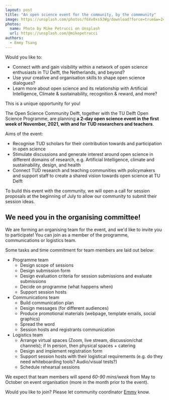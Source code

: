 ```yaml
---
layout: post
title: "An open science event for the community, by the commmunity"
image: https://unsplash.com/photos/f6Xv0xs9JWg/download?force=true&w=2400
photos:
  name: Photo by Mike Petrucci on Unsplash
  url: https://unsplash.com/@mikepetrucci
authors:
  - Emmy Tsang
---
```



Would you like to:
- Connect with and gain visibility within a network of open science enthusiasts in TU Delft, the Netherlands, and beyond?
- Use your creative and organisation skills to shape open science dialogues?
- Learn more about open science and its relationship with Artificial Intelligence, Climate & sustainability, recognition & reward, and more?

This is a unique opportunity for you!

The Open Science Community Delft, together with the TU Delft Open Science Programme, are planning **a 2-day open science event in the first week of November, 2021, with and for TUD researchers and teachers**.

Aims of the event:
- Recognise TUD scholars for their contribution towards and participation in open science
- Stimulate discussions and generate interest around open science in different domains of research, e.g. Artificial Intelligence, climate and sustainability, design, and health
- Connect TUD research and teaching communities with policymakers and support staff to create a shared vision towards open science at TU Delft

To build this event with the community, we will open a call for session proposals at the beginning of July to allow our community to submit their session ideas.

## We need you in the organising committee!

We are forming an organising team for the event, and we'd like to invite you to participate! You can join as a member of the programme, communications or logistics team.

Some tasks and time commitment for team members are laid out below:

- Programme team
  - Design scope of sessions
  - Design submission form
  - Design evaluation criteria for session submissions and evaluate submissions
  - Decide on programme (what happens when)
  - Support session hosts
- Communications team
  - Build communication plan
  - Design messages (for different audiences)
  - Produce promotional materials (webpage, template emails, social graphics)
  - Spread the word
  - Session hosts and registrants communication
- Logistics team
  - Arrange virtual spaces (Zoom, live stream, discussion/chat channels); if In person, then physical spaces + catering
  - Design and implement registration form
  - Support session hosts with their logistical requirements (e.g. do they need whiteboarding tools? Audio/visual tests?)
  - Schedule rehearsal sessions

We expect that team members will spend *60-90 mins/week* from May to October on event organisation (more in the month prior to the event).

Would you like to join? Please let community coordinator [Emmy](mailto:f.tsang@tudelft.nl) know.
